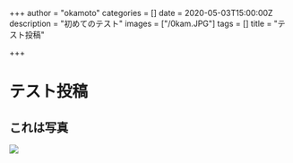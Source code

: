 +++
author = "okamoto"
categories = []
date = 2020-05-03T15:00:00Z
description = "初めてのテスト"
images = ["/0kam.JPG"]
tags = []
title = "テスト投稿"

+++
# テスト投稿

## これは写真

![](/img/0kam.JPG)
